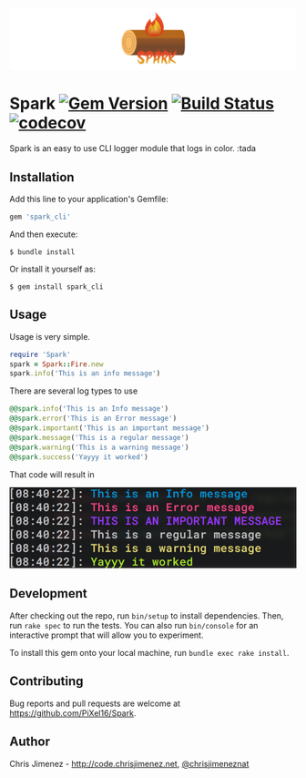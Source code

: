 ![Spark banner](/web/spark_banner.png)
# Spark [![Gem Version](https://badge.fury.io/rb/spark_cli.svg)](https://badge.fury.io/rb/spark_cli) [![Build Status](https://travis-ci.org/PiXeL16/Spark.svg?branch=master)](https://travis-ci.org/PiXeL16/Spark) [![codecov](https://codecov.io/gh/PiXeL16/Spark/branch/master/graph/badge.svg)](https://codecov.io/gh/PiXeL16/Spark)

Spark is an easy to use CLI logger module that logs in color. :tada

## Installation

Add this line to your application's Gemfile:

```ruby
gem 'spark_cli'
```

And then execute:

    $ bundle install

Or install it yourself as:

    $ gem install spark_cli

## Usage

Usage is very simple.
```ruby
require 'Spark'
spark = Spark::Fire.new
spark.info('This is an info message')
```
There are several log types to use
```ruby
@@spark.info('This is an Info message')
@@spark.error('This is an Error message')
@@spark.important('This is an important message')
@@spark.message('This is a regular message')
@@spark.warning('This is a warning message')
@@spark.success('Yayyy it worked')
```
That code will result in

![Spark screenshot](/web/spark_shot.png)

## Development

After checking out the repo, run `bin/setup` to install dependencies. Then, run `rake spec` to run the tests. You can also run `bin/console` for an interactive prompt that will allow you to experiment.

To install this gem onto your local machine, run `bundle exec rake install`.

## Contributing

Bug reports and pull requests are welcome at https://github.com/PiXel16/Spark.

## Author
Chris Jimenez - http://code.chrisjimenez.net, [@chrisjimeneznat](http://twitter.com/chrisjimeneznat)


